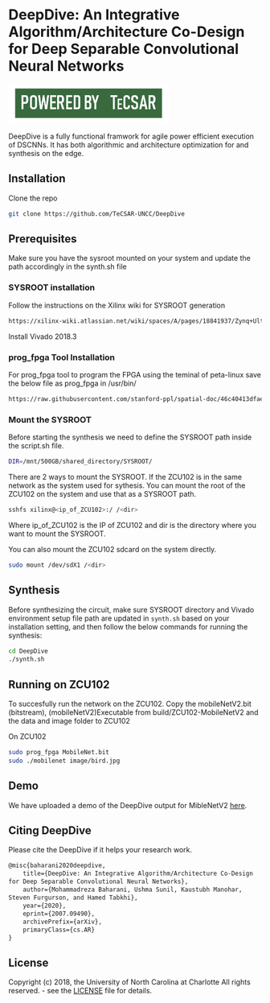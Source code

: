 # DeepDive: An Integrative Algorithm/Architecture Co-Design for Deep Separable Convolutional Neural Networks
![POWERED BY TeCSAR](https://raw.githubusercontent.com/TeCSAR-UNCC/Deep_RACE/master/logo/tecsarPowerBy.png)

DeepDive is a fully functional framwork for agile power efficient execution of DSCNNs. It has both algorithmic and architecture
optimization for and synthesis on the edge.

## Installation
Clone the repo
```bash
git clone https://github.com/TeCSAR-UNCC/DeepDive
```
## Prerequisites
Make sure you have the sysroot mounted on your system and update the path accordingly in the synth.sh file

### SYSROOT installation

Follow the instructions on the Xilinx wiki for SYSROOT generation 
```bash
https://xilinx-wiki.atlassian.net/wiki/spaces/A/pages/18841937/Zynq+UltraScale+MPSoC+Ubuntu+part+2+-+Building+and+Running+the+Ubuntu+Desktop+From+Sources
```
Install Vivado 2018.3

### prog_fpga Tool Installation
For prog_fpga tool to program the FPGA using the teminal of peta-linux save the below file as prog_fpga in /usr/bin/
```bash
https://raw.githubusercontent.com/stanford-ppl/spatial-doc/46c40413dfae0dcbf61aaf1ed68abe10645b560d/docs/site/targets/zcu/prog_fpga
```

### Mount the SYSROOT

Before starting the synthesis we need to define the SYSROOT path inside the script.sh file. 

```bash
DIR=/mnt/500GB/shared_directory/SYSROOT/
```

There are 2 ways to mount the SYSROOT. If the ZCU102 is in the same network as the system used for sythesis. You can mount the root of the ZCU102 on the system and use that as a SYSROOT path. 

```bash
sshfs xilinx@<ip_of_ZCU102>:/ /<dir>
```
Where ip_of_ZCU102 is the IP of ZCU102 and dir is the directory where you want to mount the SYSROOT.

You can also mount the ZCU102 sdcard on the system directly.

```bash
sudo mount /dev/sdX1 /<dir> 
```

## Synthesis
Before synthesizing the circuit, make sure SYSROOT directory and Vivado environment setup file path are updated in `synth.sh` based on your installation setting, and then follow the below commands for running the synthesis:
```bash
cd DeepDive
./synth.sh
```
## Running on ZCU102
To succesfully run the network on the ZCU102. Copy the mobileNetV2.bit (bitstream), (mobileNetV2)Executable from build/ZCU102-MobileNetV2 and the data and image folder to ZCU102

On ZCU102
```bash
sudo prog_fpga MobileNet.bit
sudo ./mobilenet image/bird.jpg
```
## Demo
We have uploaded a demo of the DeepDive output for MibleNetV2 [here](https://www.youtube.com/watch?v=AxtroiRr__M&feature=youtu.be).
## Citing DeepDive
Please cite the DeepDive if it helps your research work.
```
@misc{baharani2020deepdive,
    title={DeepDive: An Integrative Algorithm/Architecture Co-Design for Deep Separable Convolutional Neural Networks},
    author={Mohammadreza Baharani, Ushma Sunil, Kaustubh Manohar, Steven Furgurson, and Hamed Tabkhi},
    year={2020},
    eprint={2007.09490},
    archivePrefix={arXiv},
    primaryClass={cs.AR}
}
```
## License
Copyright (c) 2018, the University of North Carolina at Charlotte All rights reserved. - see the [LICENSE](https://raw.githubusercontent.com/TeCSAR-UNCC/DeepDive/master/LICENSE.txt) file for details.
